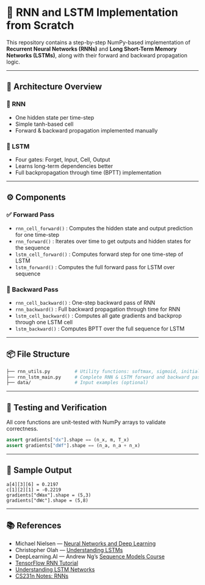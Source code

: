 # 🔁 RNN and LSTM Implementation from Scratch

This repository contains a step-by-step NumPy-based implementation of **Recurrent Neural Networks (RNNs)** and **Long Short-Term Memory Networks (LSTMs)**, along with their forward and backward propagation logic.

---

## 🧠 Architecture Overview

### 🔷 RNN
- One hidden state per time-step
- Simple tanh-based cell
- Forward & backward propagation implemented manually

### 🔶 LSTM
- Four gates: Forget, Input, Cell, Output
- Learns long-term dependencies better
- Full backpropagation through time (BPTT) implementation

---

## ⚙️ Components

### ✅ Forward Pass
- `rnn_cell_forward()` : Computes the hidden state and output prediction for one time-step
- `rnn_forward()` : Iterates over time to get outputs and hidden states for the sequence
- `lstm_cell_forward()` : Computes forward step for one time-step of LSTM
- `lstm_forward()` : Computes the full forward pass for LSTM over sequence

### 🔁 Backward Pass
- `rnn_cell_backward()` : One-step backward pass of RNN
- `rnn_backward()` : Full backward propagation through time for RNN
- `lstm_cell_backward()` : Computes all gate gradients and backprop through one LSTM cell
- `lstm_backward()` : Computes BPTT over the full sequence for LSTM

---

## 📦 File Structure

```bash
├── rnn_utils.py         # Utility functions: softmax, sigmoid, initialization, etc.
├── rnn_lstm_main.py     # Complete RNN & LSTM forward and backward pass
├── data/                # Input examples (optional)
```

---

## 🧪 Testing and Verification

All core functions are unit-tested with NumPy arrays to validate correctness.

```python
assert gradients["dx"].shape == (n_x, m, T_x)
assert gradients["dWf"].shape == (n_a, n_a + n_x)
```

---

## 🔬 Sample Output

```text
a[4][3][6] = 0.2197
c[1][2][1] = -0.2219
gradients["dWax"].shape = (5,3)
gradients["dWc"].shape = (5,8)
```

---

## 📚 References

- Michael Nielsen — [Neural Networks and Deep Learning](http://neuralnetworksanddeeplearning.com/)
- Christopher Olah — [Understanding LSTMs](https://colah.github.io/posts/2015-08-Understanding-LSTMs/)
- DeepLearning.AI — Andrew Ng’s [Sequence Models Course](https://www.coursera.org/learn/nlp-sequence-models)
- [TensorFlow RNN Tutorial](https://www.tensorflow.org/tutorials/text/text_classification_rnn)
- [Understanding LSTM Networks](https://colah.github.io/posts/2015-08-Understanding-LSTMs/)
- [CS231n Notes: RNNs](https://cs231n.github.io/recurrent-neural-networks/)
